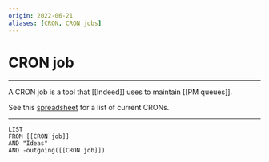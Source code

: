 ```yaml
---
origin: 2022-06-21
aliases: [CRON, CRON jobs]
---
```

# CRON job
---
A CRON job is a tool that [[Indeed]] uses to maintain [[PM queues]]. 

See this [spreadsheet](https://docs.google.com/spreadsheets/d/1o4GYZPpRneMzD3gVXI_eSBtK6v_HEpU4HTxNlE3WXu8/edit#gid=0) for a list of current CRONs. 

---
```dataview
LIST 
FROM [[CRON job]]
AND "Ideas"
AND -outgoing([[CRON job]])
```

